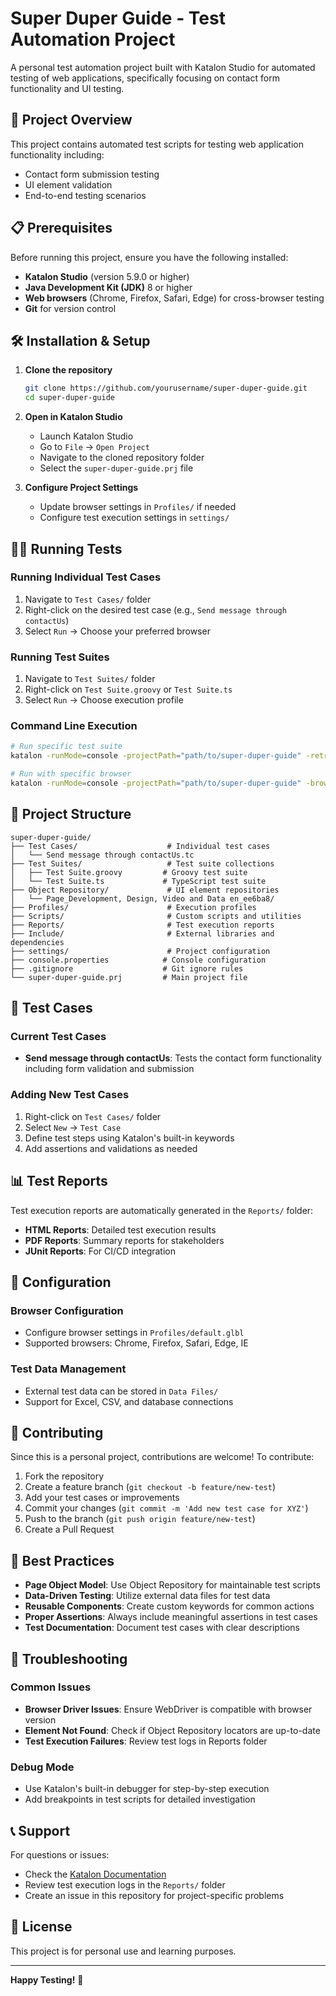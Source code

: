 # Super Duper Guide - Test Automation Project

A personal test automation project built with Katalon Studio for automated testing of web applications, specifically focusing on contact form functionality and UI testing.

## 🚀 Project Overview

This project contains automated test scripts for testing web application functionality including:
- Contact form submission testing
- UI element validation
- End-to-end testing scenarios

## 📋 Prerequisites

Before running this project, ensure you have the following installed:

- **Katalon Studio** (version 5.9.0 or higher)
- **Java Development Kit (JDK)** 8 or higher
- **Web browsers** (Chrome, Firefox, Safari, Edge) for cross-browser testing
- **Git** for version control

## 🛠️ Installation & Setup

1. **Clone the repository**
   ```bash
   git clone https://github.com/yourusername/super-duper-guide.git
   cd super-duper-guide
   ```

2. **Open in Katalon Studio**
   - Launch Katalon Studio
   - Go to `File` → `Open Project`
   - Navigate to the cloned repository folder
   - Select the `super-duper-guide.prj` file

3. **Configure Project Settings**
   - Update browser settings in `Profiles/` if needed
   - Configure test execution settings in `settings/`

## 🏃‍♂️ Running Tests

### Running Individual Test Cases
1. Navigate to `Test Cases/` folder
2. Right-click on the desired test case (e.g., `Send message through contactUs`)
3. Select `Run` → Choose your preferred browser

### Running Test Suites
1. Navigate to `Test Suites/` folder
2. Right-click on `Test Suite.groovy` or `Test Suite.ts`
3. Select `Run` → Choose execution profile

### Command Line Execution
```bash
# Run specific test suite
katalon -runMode=console -projectPath="path/to/super-duper-guide" -retry=0 -testSuitePath="Test Suites/Test Suite"

# Run with specific browser
katalon -runMode=console -projectPath="path/to/super-duper-guide" -browserType="Chrome" -retry=0 -testSuitePath="Test Suites/Test Suite"
```

## 📁 Project Structure

```
super-duper-guide/
├── Test Cases/                    # Individual test cases
│   └── Send message through contactUs.tc
├── Test Suites/                   # Test suite collections
│   ├── Test Suite.groovy         # Groovy test suite
│   └── Test Suite.ts             # TypeScript test suite
├── Object Repository/             # UI element repositories
│   └── Page_Development, Design, Video and Data en_ee6ba8/
├── Profiles/                      # Execution profiles
├── Scripts/                       # Custom scripts and utilities
├── Reports/                       # Test execution reports
├── Include/                       # External libraries and dependencies
├── settings/                      # Project configuration
├── console.properties            # Console configuration
├── .gitignore                    # Git ignore rules
└── super-duper-guide.prj         # Main project file
```

## 🧪 Test Cases

### Current Test Cases
- **Send message through contactUs**: Tests the contact form functionality including form validation and submission

### Adding New Test Cases
1. Right-click on `Test Cases/` folder
2. Select `New` → `Test Case`
3. Define test steps using Katalon's built-in keywords
4. Add assertions and validations as needed

## 📊 Test Reports

Test execution reports are automatically generated in the `Reports/` folder:
- **HTML Reports**: Detailed test execution results
- **PDF Reports**: Summary reports for stakeholders
- **JUnit Reports**: For CI/CD integration

## 🔧 Configuration

### Browser Configuration
- Configure browser settings in `Profiles/default.glbl`
- Supported browsers: Chrome, Firefox, Safari, Edge, IE

### Test Data Management
- External test data can be stored in `Data Files/`
- Support for Excel, CSV, and database connections

## 🤝 Contributing

Since this is a personal project, contributions are welcome! To contribute:

1. Fork the repository
2. Create a feature branch (`git checkout -b feature/new-test`)
3. Add your test cases or improvements
4. Commit your changes (`git commit -m 'Add new test case for XYZ'`)
5. Push to the branch (`git push origin feature/new-test`)
6. Create a Pull Request

## 📝 Best Practices

- **Page Object Model**: Use Object Repository for maintainable test scripts
- **Data-Driven Testing**: Utilize external data files for test data
- **Reusable Components**: Create custom keywords for common actions
- **Proper Assertions**: Always include meaningful assertions in test cases
- **Test Documentation**: Document test cases with clear descriptions

## 🐛 Troubleshooting

### Common Issues
- **Browser Driver Issues**: Ensure WebDriver is compatible with browser version
- **Element Not Found**: Check if Object Repository locators are up-to-date
- **Test Execution Failures**: Review test logs in Reports folder

### Debug Mode
- Use Katalon's built-in debugger for step-by-step execution
- Add breakpoints in test scripts for detailed investigation

## 📞 Support

For questions or issues:
- Check the [Katalon Documentation](https://docs.katalon.com/)
- Review test execution logs in the `Reports/` folder
- Create an issue in this repository for project-specific problems

## 📄 License

This project is for personal use and learning purposes.

---

**Happy Testing!** 🎉
